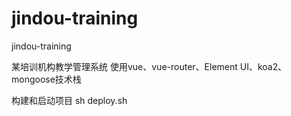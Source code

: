 # jindou-training
jindou-training

某培训机构教学管理系统
使用vue、vue-router、Element UI、koa2、mongoose技术栈

构建和启动项目
sh deploy.sh
